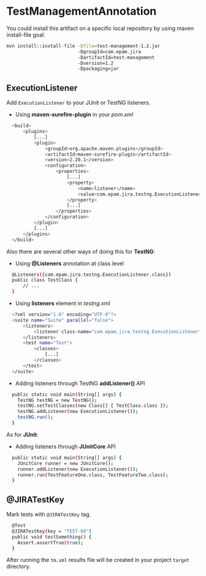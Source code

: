 # TestManagementAnnotation

You could install this artifact on a specific local repository by using maven install-file goal.
```bash
mvn install::install-file -Dfile=test-management-1.2.jar 
                          -DgroupId=com.epam.jira 
                          -DartifactId=test-management 
                          -Dversion=1.2 
                          -Dpackaging=jar
```
## ExecutionListener
Add `ExecutionListener` to your JUnit or TestNG listeners. 

* Using **maven-surefire-plugin** in your *pom.xml*

```bash
  <build>
      <plugins>
          [...]
          <plugin>
              <groupId>org.apache.maven.plugins</groupId>
              <artifactId>maven-surefire-plugin</artifactId>
              <version>2.20.1</version>
              <configuration>
                  <properties>
                      [...]
                      <property>
                          <name>listener</name>
                          <value>com.epam.jira.testng.ExecutionListener</value>
                      </property>
                      [...]
                  </properties>
              </configuration>
          </plugin>
          [...]
      </plugins>
  </build>
```

Also there are several other ways of doing this for **TestNG**:
* Using **@Listeners** annotation at class level
```bash
  @Listeners({com.epam.jira.testng.ExecutionListener.class})
  public class TestClass {
      // ...
  }
```
* Using **listeners** element in *testng.xml*
```bash
  <?xml version="1.0" encoding="UTF-8"?>
  <suite name="Suite" parallel="false">
	  <listeners>
		  <listener class-name="com.epam.jira.testng.ExecutionListener" />
	  </listeners>
	  <test name="Test">
		  <classes>
			  [...]
		  </classes>
	  </test>
  </suite>
```
* Adding listeners through TestNG **addListener()** API
```bash
  public static void main(String[] args) {
    TestNG testNG = new TestNG();
    testNG.setTestClasses(new Class[] { TestClass.class });
    testNG.addListener(new ExecutionListener());
    testNG.run();
  }
```

As for **JUnit**:
* Adding listeners through **JUnitCore** API
```bash
  public static void main(String[] args) {
    JUnitCore runner = new JUnitCore();
    runner.addListener(new ExecutionListener());
    runner.run(TestFeatureOne.class, TestFeatureTwo.class);
  }
```

## @JIRATestKey
Mark tests with `@JIRATestKey` tag.

```bash
  @Test
  @JIRATestKey(key = "TEST-08")
  public void testSomething() {
    Assert.assertTrue(true);
  }
```

After running the `tm.xml` results file will be created in your project `target` directory.
